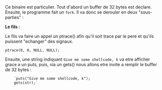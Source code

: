 Ce binaire est particulier. 
Tout d'abord un buffer de 32 bytes est declare. Ensuite, le programme fait un `fork`. 
Il va donc se derouler en deux "sous-parties" :

**Le fils :**

Le fils va faire un appel un ptrace() afin qu'il soit trace par le pere et qu'ils puissent "echanger" des signaux.

`ptrace(0, 0, NULL, NULL);`

Ensuite, une string indiquant `Give me some shellcode, k` va etre afficher grace a un puts, puis, via un gets() nous allons 
etre invite a remplir le buffer de 32 bytes : 

        `puts("Give me some shellcode, k");
        gets(str);`
